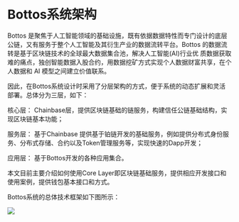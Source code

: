 # Bottos系统架构

Bottos 是聚焦于人工智能领域的基础设施，既有依据数据特性而专门设计的底层公链，又有服务于整个人工智能及其衍生产业的数据流转平台。Bottos 的数据流转是基于区块链技术的全球最大数据集合池，解决人工智能(AI)行业优 质数据获取难的痛点，独创智能数据入股合约，用数据挖矿方式实现个人数据财富共享，在个人数据和 AI 模型之间建立价值联系。

因此，在Bottos系统设计时采用了分层架构的方式，便于系统的动态扩展和灵活部署。总体分为三层，如下：

核心层： Chainbase层，提供区块链基础的链服务，构建信任公链基础结构，实现区块链基本功能；

服务层： 基于Chainbase 提供基于铂链开发的基础服务，例如提供分布式身份服务、分布式存储、合约以及Token管理服务等，实现快速的Dapp开发；

应用层： 基于Bottos开发的各种应用集合。

本文目前主要介绍如何使用Core Layer即区块链基础服务，提供相应开发接口和使用案例，提供钱包基本接口和方式。

Bottos系统的总体技术框架如下图所示：

![](../common/BottosArchitecture.png")